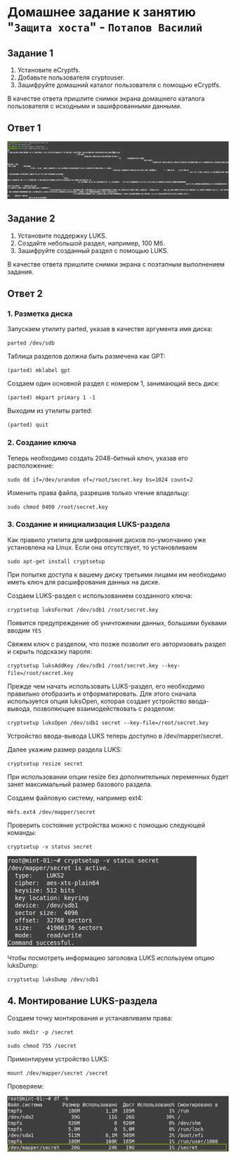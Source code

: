 # Домашнее задание к занятию "`Защита хоста`" - `Потапов Василий`

## Задание 1

1. Установите eCryptfs.
2. Добавьте пользователя cryptouser.
3. Зашифруйте домашний каталог пользователя с помощью eCryptfs.

В качестве ответа пришлите снимки экрана домашнего каталога пользователя с исходными и зашифрованными данными.

## Ответ 1

![alt text](https://github.com/mistermedved01/devops-netology/blob/master/13-02-sdb/img/01.jpg)

## Задание 2

1. Установите поддержку LUKS.
2. Создайте небольшой раздел, например, 100 Мб.
3. Зашифруйте созданный раздел с помощью LUKS.

В качестве ответа пришлите снимки экрана с поэтапным выполнением задания.

## Ответ 2

### 1. Разметка диска

Запускаем утилиту parted, указав в качестве аргумента имя диска:

`parted /dev/sdb`

Таблица разделов должна быть размечена как GPT:

`(parted) mklabel gpt`

Создаем один основной раздел с номером 1, занимающий весь диск:

`(parted) mkpart primary 1 -1`

Выходим из утилиты parted:

`(parted) quit`

### 2. Создание ключа

Теперь необходимо создать 2048-битный ключ, указав его расположение:

`sudo dd if=/dev/urandom of=/root/secret.key bs=1024 count=2`

Изменить права файла, разрешив только чтение владельцу:

`sudo chmod 0400 /root/secret.key`

### 3. Создание и инициализация LUKS-раздела

Как правило утилита для шифрования дисков по-умолчанию уже установлена на Linux. Если она отсутствует, то установливаем

`sudo apt-get install cryptsetup`

При попытке доступа к вашему диску третьими лицами им необходимо иметь ключ для расшифрования данных на диске.

Создаем LUKS-раздел с использованием созданного ключа:

`cryptsetup luksFormat /dev/sdb1 /root/secret.key`

Появится предупреждение об уничтожении данных, большими буквами вводим `YES`

Свяжем ключ с разделом, что позже позволит его авторизовать раздел и скрыть подсказку пароля:

`cryptsetup luksAddKey /dev/sdb1 /root/secret.key --key-file=/root/secret.key`

Прежде чем начать использовать LUKS-раздел, его необходимо правильно отобразить и отформатировать. Для этого сначала используется опция luksOpen, которая создает устройство ввода-вывода, позволяющее взаимодействовать с разделом:

`cryptsetup luksOpen /dev/sdb1 secret --key-file=/root/secret.key`

Устройство ввода-вывода LUKS теперь доступно в /dev/mapper/secret.

Далее укажим размер раздела LUKS:

`cryptsetup resize secret`

При использовании опции resize без дополнительных переменных будет занят максимальный размер базового раздела.

Создаем файловую систему, например ext4:

`mkfs.ext4 /dev/mapper/secret`

Проверить состояние устройства можно с помощью следующей команды:

`cryptsetup -v status secret`

![alt text](https://github.com/mistermedved01/devops-netology/blob/master/13-02-sdb/img/02.jpg)

Чтобы посмотреть информацию заголовка LUKS используем опцию luksDump:

`cryptsetup luksDump /dev/sdb1`

## 4. Монтирование LUKS-раздела

Создаем точку монтирования и устанавливаем права:

`sudo mkdir -p /secret`

`sudo chmod 755 /secret`

Примонтируем устройство LUKS:

`mount /dev/mapper/secret /secret`

Проверяем:

![alt text](https://github.com/mistermedved01/devops-netology/blob/master/13-02-sdb/img/03.jpg)
